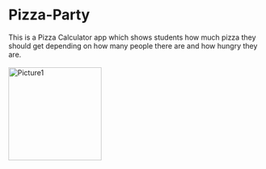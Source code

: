 # Pizza-Party
This is a Pizza Calculator app which shows students how much pizza they should get depending on how many people there are and how hungry they are.
<br><br>
<img width="184" alt="Picture1" src="https://user-images.githubusercontent.com/113325214/189571560-593c7098-a4b2-4eb8-9b45-1eefac77f7e9.png">
